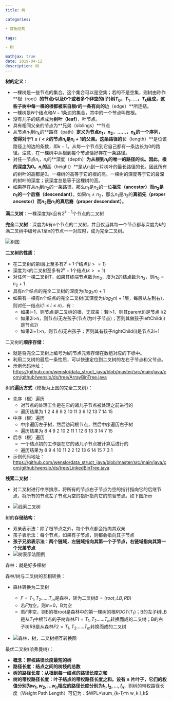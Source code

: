 ```yaml
---
title: 树

categories: 

- 数据结构

tags: 

- 树

mathjax: true
date: 2019-04-12
description: 树
---
```


**树的定义**：

* 一棵树是一些节点的集合。这个集合可以是空集；若的不是空集，则树由称作**根（root）**的节点$r$以及0个或者多个非空的(子)树$T_0，T_1…..，T_k$组成，这些子树中每一棵的根都被来自根$r$的一条有向的**边（edge）**所连结。
* 一棵树是$N$个结点和$N-1$条边的集合，其中的一个节点叫做根。
* 没有儿子的结点成为**树叶（leaf）**，叶节点。
* 具有相同父亲的节点为**兄弟（siblings）**节点
* 从节点$n_1$到$n_k$的**路径（path）**定义为节点$n_1，n_2，……，n_k$的一个序列，使得对于$1\le i \lt k$的节点$n_i$是$n_i+1$的父亲。这条路径的**长（length）**是位该路径上的边的条数，即$k-1$。从每一个节点到它自己都有一条边长为0的路径。注意，在一棵树中从根到每个节点恰好存在一条路径。
* 对任一节点$n_i，n_i$的**深度（depth）**为从根到$n_i$的唯一的路径的长。因此，根的深度为0。$n_i$的**高（height）**是从$n_i$到一片树叶的最长路径的长。因此所有的树叶的高都是0。一棵树的高等于它的根的高。一棵树的深度等于它的最深的树叶的深度；该深度总是等于这棵树的高。
* 如果存在从$n_1$到$n_2$的一条路径，那么$n_1$是$n_2$的一位**祖先（ancestor）**而$n_2$是$n_1$的一个**后裔（descendant）**。如果$n_1 \neq n_2$，那么$n_1$是$n_2$的**真祖先（proper ancestor）**而$n_2$是$n_1$的**真后裔（proper descendant）**。

**满二叉树**：一棵深度为k且有$2^{k-1}$个节点的二叉树

**完全二叉树**：深度为k有n个节点的二叉树，并且仅当其每一个节点都与深度为k的满二叉树中编号从1至n的节点一一对应时，成为完全二叉树。

![树图](https://wenslo-blog.oss-cn-beijing.aliyuncs.com/Data%20Structures%20and%20Algorithms/Tree/01.png)

**二叉树的性质**：

* 在二叉树的第i层上至多有$2^i+1 个$结点($i>=1$)
* 深度为k的二叉树至多有$2^k -1$个结点($k>=1$)
* 对任何一棵二叉树T，如果其终端节点数为$n_0$，度为2的结点数为$n_2$，则$n_0=n_2+1$
* 具有n个结点的完全二叉树的深度为$(log_2n) + 1$
* 如果有一棵有n个结点的完全二叉树(其深度为$(log_2n)+1$层，每层从左到右)，则对任一结点i($1 \le i \le n$)，有：
  * 如果i=1，则节点i是二叉树的根，无双亲；若i>1，则其parent(i)是节点 i/2
  * 如果2i>n，则节点i无左孩子(节点i为叶子节点)；否则其做孩子leftChild(i)是节点2i
  * 如果2i+1>n，则节点i无右孩子；否则其有孩子rightChild(i)是节点2i+1

二叉树的**顺序存储**：

* 就是将完全二叉树上编号为i的节点元素存储在数组对应的下标中。
* 利用二叉树的最后一条性质，可以快速定位到二叉树的左右子节点和父节点。
* 示例代码地址：https://github.com/wenslo/data_struct_java/blob/master/src/main/java/com/github/wenslo/ds/tree/ArrayBinTree.java

树的**遍历方式**（模板为上图的完全二叉树）：

* 先序（根）遍历
  * 对节点的处理工作是在它的诸儿子节点被处理之前进行的
  * 遍历结果为 1   2   4   8   9   2   10   11   3   6   12   13   7   14   15 
* 中序（根）遍历
  * 中序遍历左子树，然后访问根节点，然后中序遍历右子树
  * 遍历结果为 8   4   9   2   10   2   11   1   12   6   13   3   14   7   15
* 后序（根）遍历
  * 一个结点初的工作是在它的诸儿子节点被计算后进行的
  * 遍历结果为  8   9   4   10   11   2   2   12   13   6   14   15   7   3   1 
* 示例代码地址：https://github.com/wenslo/data_struct_java/blob/master/src/main/java/com/github/wenslo/ds/tree/LinkedBinTree.java

**线索二叉树**：

* 对二叉树进行中序排序，将所有的节点右子节点为空的指针指向它的后继节点，将所有的节点左子节点为空的指针指向它的前驱节点。如下图所示

* ![线索二叉树](https://wenslo-blog.oss-cn-beijing.aliyuncs.com/Data%20Structures%20and%20Algorithms/Tree/02.png)

树的**存储结构**：

* 双亲表示法：除了根节点之外，每个节点都会指向其双亲
* 孩子表示法：每个节点，如果有子节点，则都会指向其子节点
* **孩子兄弟表示法：两个链域，左链域指向其第一个子节点，右链域指向其第一个兄弟节点**
* ![树表示法图例](https://wenslo-blog.oss-cn-beijing.aliyuncs.com/Data%20Structures%20and%20Algorithms/Tree/03.png)

森林：就是好多棵树

森林/树与二叉树的互相转换：

* 森林转换为二叉树
  * $F={T_1,T_2……T_m}$是森林，转为二叉树$B=(root,LB,RB)$
  * 若$F$为空，则m=0，B为空
  * 若$F$非空，则B的根root是森林中的第一棵树的根$ROOT(T_1)$；B的左子树LB是从$T_1$中根节点的子树森林$F1={T_1,T_2……T_m}$转换而成的二叉树；B的右子树RB是从森林$F2={T_1,T_2……T_m}$转换而成的二叉树 

* ![森林，树，二叉树相互转换图](https://wenslo-blog.oss-cn-beijing.aliyuncs.com/Data%20Structures%20and%20Algorithms/Tree/04.png)

最优二叉树(哈弗曼树)：

* **概念：带权路径长度最短的树**
* **路径长度：结点之间的树枝的总数**
* **树的路径长度：从根到每一结点的路径长度之和**
* **树的带权路径长度：叶子结点的带权路径长度之和。设有** **n** **片叶子，它们的权值分别为$w_1,w_2,…w_n$相应的路径长度分别为$l_1,l_2,…,l_n$**，则树的带权路径长度（Weight Path Length）可记为：$WPL=\sum_{k-1}^n w_k l_k$


